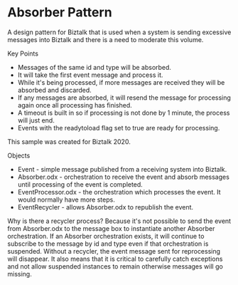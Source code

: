# Absorber Pattern

A design pattern for Biztalk that is used when a system is sending excessive messages into Biztalk and there is a need to moderate this volume.

Key Points
* Messages of the same id and type will be absorbed.
* It will take the first event message and process it. 
* While it's being processed, if more messages are received they will be absorbed and discarded. 
* If any messages are absorbed, it will resend the message for processing again once all processing has finished.
* A timeout is built in so if processing is not done by 1 minute, the process will just end.
* Events with the readytoload flag set to true are ready for processing.

This sample was created for Biztalk 2020.

Objects
* Event - simple message published from a receiving system into Biztalk.
* Absorber.odx - orchestration to receive the event and absorb messages until processing of the event is completed.
* EventProcessor.odx - the orchestration which processes the event. It would normally have more steps.
* EventRecycler - allows Absorber.odx to republish the event.

Why is there a recycler process?
Because it's not possible to send the event from Absorber.odx to the message box to instantiate another Absorber orchestration. If an Absorber orchestration exists, it will continue to subscribe to the message by id and type even if that orchestration is suspended. Without a recycler, the event message sent for reprocessing will disappear. It also means that it is critical to carefully catch exceptions and not allow suspended instances to remain otherwise messages will go missing.

